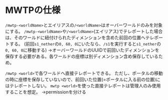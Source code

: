 # MWTPの仕様

`/mwtp-<worldName>`とエイリアスの`/<worldName>`はオーバーワールドのみを対象にする。
`/mwtp-<worldName>`や`/<worldName>`(エイリアス)でテレポートした場合は、そのワールドに紐付けられたディメンションを含めた前回の位置へテレポートする。
(前回`s1_nether`の`0, 60, 0`にいたなら、`/s1`を実行すると`s1_nether`の`0, 60, 0`に移動する)
→オーバーワールドのUUIDで前回いたディメンションを保存する必要がある。各ワールドの座標は別ディメンション含め保存しているため。

`/mwtp <world>`で各ワールドへ直接テレポートできる。
ただし、ポータルの移動の時に座標を保存していないので、前回いた位置(=ポータルに入る前の位置)にはテレポートしない。
`mwtp <world>`を使った直接テレポートは管理人のみ使用することを想定。
→permissionを分ける
